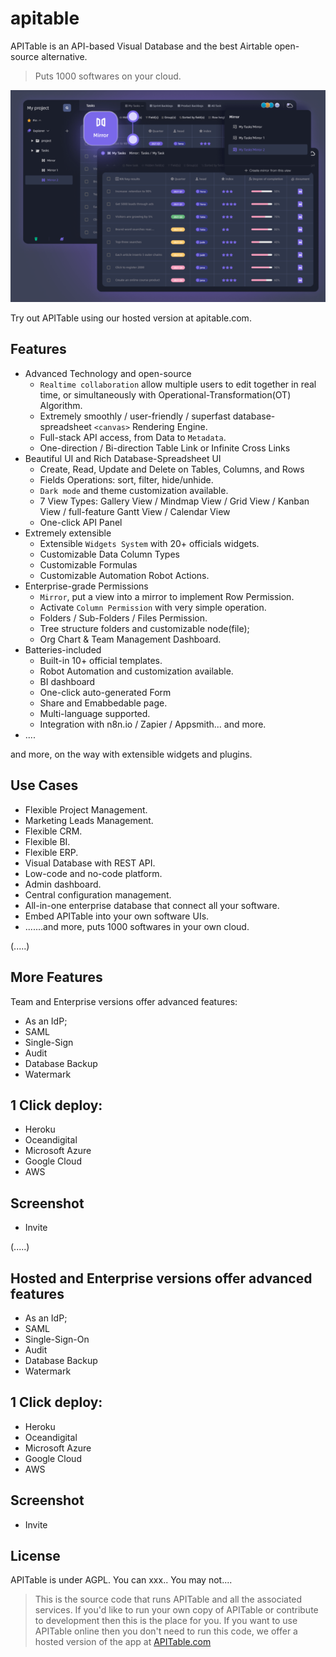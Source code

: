 # apitable

APITable is an API-based Visual Database and the best Airtable open-source alternative.


> Puts 1000 softwares on your cloud.

![](docs/static/cover.png)

Try out APITable using our hosted version at apitable.com.

## Features

- Advanced Technology and open-source
    - `Realtime collaboration` allow multiple users to edit together in real time, or simultaneously with Operational-Transformation(OT) Algorithm.
    - Extremely smoothly / user-friendly / superfast database-spreadsheet `<canvas>` Rendering Engine.
    - Full-stack API access, from Data to `Metadata`.
    - One-direction / Bi-direction Table Link or Infinite Cross Links 
- Beautiful UI and Rich Database-Spreadsheet UI
    - Create, Read, Update and Delete on Tables, Columns, and Rows
    - Fields Operations: sort, filter, hide/unhide.
    - `Dark mode` and theme customization available.
    - 7 View Types: Gallery View / Mindmap View / Grid View / Kanban View / full-feature Gantt View / Calendar View
    - One-click API Panel
- Extremely extensible
    - Extensible `Widgets System` with 20+ officials widgets.
    - Customizable Data Column Types
    - Customizable Formulas
    - Customizable Automation Robot Actions.
- Enterprise-grade Permissions
    - `Mirror`, put a view into a mirror to implement Row Permission.
    - Activate `Column Permission` with very simple operation.
    - Folders / Sub-Folders / Files Permission.
    - Tree structure folders and customizable node(file);
    - Org Chart & Team Management Dashboard.
- Batteries-included
    - Built-in 10+ official templates.
    - Robot Automation and customization available.
    - BI dashboard
    - One-click auto-generated Form
    - Share and Emabbedable page.
    - Multi-language supported.
    - Integration with n8n.io / Zapier / Appsmith... and more.
- ....

and more, on the way with extensible widgets and plugins.

## Use Cases

- Flexible Project Management.
- Marketing Leads Management. 
- Flexible CRM.
- Flexible BI.
- Flexible ERP.
- Visual Database with REST API.
- Low-code and no-code platform.
- Admin dashboard.
- Central configuration management.
- All-in-one enterprise database that connect all your software.
- Embed APITable into your own software UIs.
- .......and more, puts 1000 softwares in your own cloud.

(.....)


## More Features
Team and Enterprise versions offer advanced features:
- As an IdP;
- SAML
- Single-Sign
- Audit
- Database Backup
- Watermark

## 1 Click deploy:
- Heroku
- Oceandigital
- Microsoft Azure
- Google Cloud
- AWS
## Screenshot

- Invite

(.....)


## Hosted and Enterprise versions offer advanced features

- As an IdP;
- SAML
- Single-Sign-On
- Audit
- Database Backup
- Watermark

## 1 Click deploy:
- Heroku
- Oceandigital
- Microsoft Azure
- Google Cloud
- AWS

## Screenshot

- Invite


## License

APITable is under AGPL.
You can xxx..
You may not....


> This is the source code that runs APITable and all the associated services. 
> If you'd like to run your own copy of APITable or contribute to development then this is the place for you.
> If you want to use APITable online then you don't need to run this code, we offer a hosted version of the app at [APITable.com](https://apitable.com)